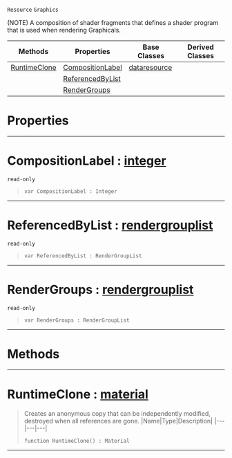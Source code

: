  `Resource` `Graphics`



(NOTE) A composition of shader fragments that defines a shader program that is used when rendering Graphicals.

|Methods|Properties|Base Classes|Derived Classes|
|---|---|---|---|
|[ RuntimeClone](https://github.com/ArendDanielek/ZeroDocsTest/blob/master/code_reference/class_reference/material.markdown#runtimeclone-zero-engine)|[ CompositionLabel](https://github.com/ArendDanielek/ZeroDocsTest/blob/master/code_reference/class_reference/material.markdown#compositionlabel-zero-en)|[dataresource](https://github.com/ArendDanielek/ZeroDocsTest/blob/master/code_reference/class_reference/dataresource.markdown)| |
| |[ ReferencedByList](https://github.com/ArendDanielek/ZeroDocsTest/blob/master/code_reference/class_reference/material.markdown#referencedbylist-zero-en)| | |
| |[ RenderGroups](https://github.com/ArendDanielek/ZeroDocsTest/blob/master/code_reference/class_reference/material.markdown#rendergroups-zero-engine)| | |


 #  Properties


---  
 #  CompositionLabel : [integer](https://github.com/ArendDanielek/ZeroDocsTest/blob/master/code_reference/zilch_base_types/integer.markdown)

 `read-only`

> 
> ``` lang=cpp, name=Zilch
> var CompositionLabel : Integer


---  
 #  ReferencedByList : [rendergrouplist](https://github.com/ArendDanielek/ZeroDocsTest/blob/master/code_reference/class_reference/rendergrouplist.markdown)

 `read-only`

> 
> ``` lang=cpp, name=Zilch
> var ReferencedByList : RenderGroupList


---  
 #  RenderGroups : [rendergrouplist](https://github.com/ArendDanielek/ZeroDocsTest/blob/master/code_reference/class_reference/rendergrouplist.markdown)

 `read-only`

> 
> ``` lang=cpp, name=Zilch
> var RenderGroups : RenderGroupList


---  
 #  Methods


---  
 #  RuntimeClone : [material](https://github.com/ArendDanielek/ZeroDocsTest/blob/master/code_reference/class_reference/material.markdown)

> Creates an anonymous copy that can be independently modified, destroyed when all references are gone.
> |Name|Type|Description|
> |---|---|---|
> ``` lang=cpp, name=Zilch
> function RuntimeClone() : Material
> ``` 


---  
 
  
  
  
  
  
  
  

 